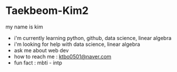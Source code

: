 # Taekbeom-Kim2

my name is kim

 - i'm currently learning python, github, data science, linear algebra
 - i'm looking for help with data science, linear algebra
 - ask me about web dev
 - how to reach me : ktbo0501@naver.com
 - fun fact : mbti - intp
